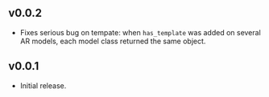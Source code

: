 ## v0.0.2
* Fixes serious bug on tempate: when `has_template` was added on several AR models, each model class returned the same object.

## v0.0.1

* Initial release.